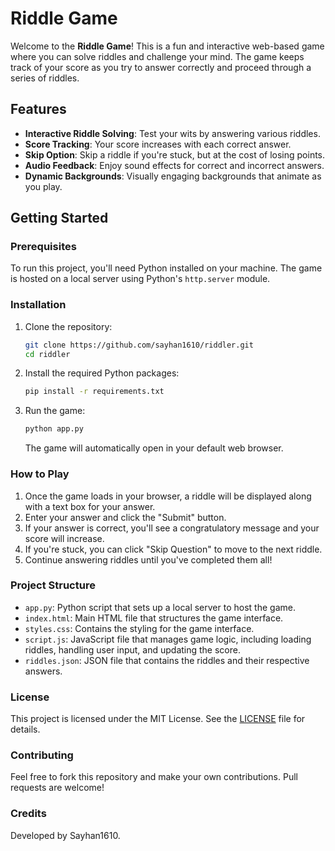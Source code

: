# Riddle Game

Welcome to the **Riddle Game**! This is a fun and interactive web-based game where you can solve riddles and challenge your mind. The game keeps track of your score as you try to answer correctly and proceed through a series of riddles.

## Features

- **Interactive Riddle Solving**: Test your wits by answering various riddles.
- **Score Tracking**: Your score increases with each correct answer.
- **Skip Option**: Skip a riddle if you're stuck, but at the cost of losing points.
- **Audio Feedback**: Enjoy sound effects for correct and incorrect answers.
- **Dynamic Backgrounds**: Visually engaging backgrounds that animate as you play.

## Getting Started

### Prerequisites

To run this project, you'll need Python installed on your machine. The game is hosted on a local server using Python's `http.server` module.

### Installation

1. Clone the repository:

   ```bash
   git clone https://github.com/sayhan1610/riddler.git
   cd riddler
   ```

2. Install the required Python packages:

   ```bash
   pip install -r requirements.txt
   ```

3. Run the game:

   ```bash
   python app.py
   ```

   The game will automatically open in your default web browser.

### How to Play

1. Once the game loads in your browser, a riddle will be displayed along with a text box for your answer.
2. Enter your answer and click the "Submit" button.
3. If your answer is correct, you'll see a congratulatory message and your score will increase.
4. If you're stuck, you can click "Skip Question" to move to the next riddle.
5. Continue answering riddles until you've completed them all!

### Project Structure

- `app.py`: Python script that sets up a local server to host the game.
- `index.html`: Main HTML file that structures the game interface.
- `styles.css`: Contains the styling for the game interface.
- `script.js`: JavaScript file that manages game logic, including loading riddles, handling user input, and updating the score.
- `riddles.json`: JSON file that contains the riddles and their respective answers.

### License

This project is licensed under the MIT License. See the [LICENSE](LICENSE) file for details.

### Contributing

Feel free to fork this repository and make your own contributions. Pull requests are welcome!

### Credits

Developed by Sayhan1610.
